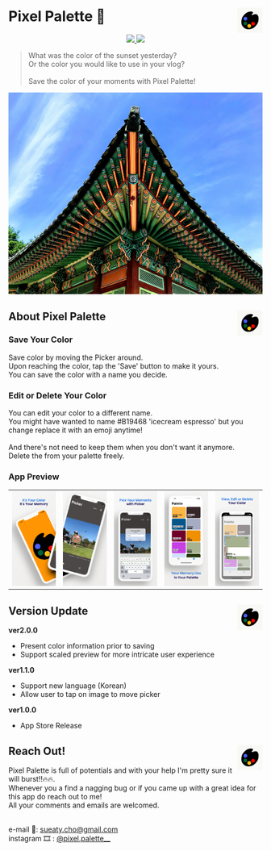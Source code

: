 
# Pixel Palette 🎨 <img src = "https://github.com/Sueaty/PixelPalette/blob/main/Screenshots/icon_nobg.png?raw=true" width = 50 align = right>

<p align="center">
  <a href="https://apps.apple.com/us/app/pixel-palette/id1586994035" target="_blank">
    <img src = "https://devimages-cdn.apple.com/app-store/marketing/guidelines/images/badge-download-on-the-app-store.svg"> 
  </a>
  <a href="https://apps.apple.com/us/app/pixel-palette/id1586994035" target="_blank">
    <img src = "https://devimages-cdn.apple.com/app-store/marketing/guidelines/images/badge-download-on-the-app-store-kr.svg"> 
  </a>
</p>


> What was the color of the sunset yesterday? <br/>
> Or the color you would like to use in your vlog? <br/>
> <br/>
> Save the color of your moments with Pixel Palette! <br/>

<img width=1000 height= 400 src="https://github.com/Sueaty/PixelPalette/blob/main/Screenshots/sample.jpg?raw=true">

## About Pixel Palette <img src="https://github.com/Sueaty/PixelPalette/blob/main/Screenshots/icon_nobg.png?raw=true" width = 50 align = right>

### Save Your Color

Save color by moving the Picker around.<br/> 
Upon reaching the color, tap the 'Save' button to make it yours.<br/> 
You can save the color with a name you decide.

### Edit or Delete Your Color

You can edit your color to a different name.<br/> 
You might have wanted to name #B19468 'icecream espresso' but you change replace it with an emoji anytime! <br/><br/>
And there's not need to keep them when you don't want it anymore.<br/>
Delete the from your palette freely.<br/>


### App Preview

|  |  |  |  |  |
| ----------- | ----------- | ----------- | ----------- | ----------- |
| <img width=250 src="https://github.com/Sueaty/PixelPalette/blob/main/Screenshots/preview2_1.png"> | <img width=250 src="https://github.com/Sueaty/PixelPalette/blob/main/Screenshots/preview2_2.png"> | <img width=250 src="https://github.com/Sueaty/PixelPalette/blob/main/Screenshots/preview2_3.png"> | <img width=250 src="https://github.com/Sueaty/PixelPalette/blob/main/Screenshots/preview4.png"> | <img width=250 src="https://github.com/Sueaty/PixelPalette/blob/main/Screenshots/preview5.png"> |

## Version Update <img src = "https://github.com/Sueaty/PixelPalette/blob/main/Screenshots/icon_nobg.png?raw=true" width = 50 align = right>

<b>ver2.0.0</b>
* Present color information prior to saving
* Support scaled preview for more intricate user experience

<b>ver1.1.0</b>
* Support new language (Korean)
* Allow user to tap on image to move picker

<b>ver1.0.0</b>
* App Store Release

## Reach Out! <img src = "https://github.com/Sueaty/PixelPalette/blob/main/Screenshots/icon_nobg.png?raw=true" width = 50 align = right>

Pixel Palette is full of potentials and with your help I'm pretty sure it will burst!!🔥🔥.<br/>
Whenever you a find a nagging bug or if you came up with a great idea for this app do reach out to me!<br/>
All your comments and emails are welcomed.<br/><br/>

e-mail 💌: sueaty.cho@gmail.com <br/>
instagram 🎞 : <a href="https://www.instagram.com/pixel.palette__/">@pixel.palette__</a>
